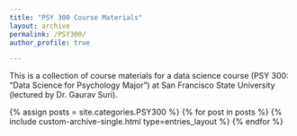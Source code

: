 ```yaml
---
title: "PSY 300 Course Materials"
layout: archive
permalink: /PSY300/
author_profile: true

---
```

This is a collection of course materials for a data science course (PSY 300: “Data Science for Psychology Major”) at San Francisco State University (lectured by Dr. Gaurav Suri).

{% assign posts = site.categories.PSY300 %}
{% for post in posts %}
  {% include custom-archive-single.html type=entries_layout %}
{% endfor %}

